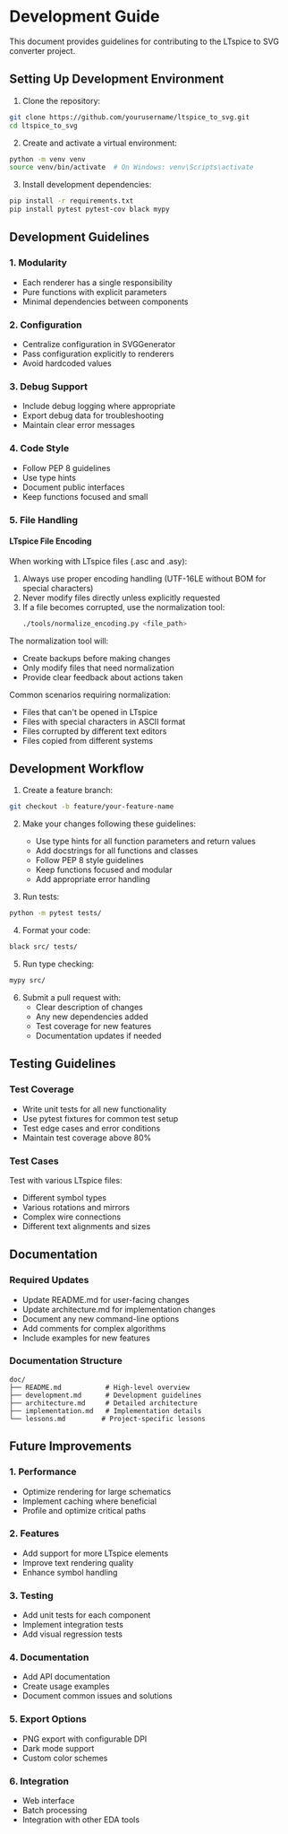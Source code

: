 # Development Guide

This document provides guidelines for contributing to the LTspice to SVG converter project.

## Setting Up Development Environment

1. Clone the repository:
```bash
git clone https://github.com/yourusername/ltspice_to_svg.git
cd ltspice_to_svg
```

2. Create and activate a virtual environment:
```bash
python -m venv venv
source venv/bin/activate  # On Windows: venv\Scripts\activate
```

3. Install development dependencies:
```bash
pip install -r requirements.txt
pip install pytest pytest-cov black mypy
```

## Development Guidelines

### 1. Modularity
- Each renderer has a single responsibility
- Pure functions with explicit parameters
- Minimal dependencies between components

### 2. Configuration
- Centralize configuration in SVGGenerator
- Pass configuration explicitly to renderers
- Avoid hardcoded values

### 3. Debug Support
- Include debug logging where appropriate
- Export debug data for troubleshooting
- Maintain clear error messages

### 4. Code Style
- Follow PEP 8 guidelines
- Use type hints
- Document public interfaces
- Keep functions focused and small

### 5. File Handling

#### LTspice File Encoding

When working with LTspice files (.asc and .asy):
1. Always use proper encoding handling (UTF-16LE without BOM for special characters)
2. Never modify files directly unless explicitly requested
3. If a file becomes corrupted, use the normalization tool:
   ```bash
   ./tools/normalize_encoding.py <file_path>
   ```

The normalization tool will:
- Create backups before making changes
- Only modify files that need normalization
- Provide clear feedback about actions taken

Common scenarios requiring normalization:
- Files that can't be opened in LTspice
- Files with special characters in ASCII format
- Files corrupted by different text editors
- Files copied from different systems

## Development Workflow

1. Create a feature branch:
```bash
git checkout -b feature/your-feature-name
```

2. Make your changes following these guidelines:
   - Use type hints for all function parameters and return values
   - Add docstrings for all functions and classes
   - Follow PEP 8 style guidelines
   - Keep functions focused and modular
   - Add appropriate error handling

3. Run tests:
```bash
python -m pytest tests/
```

4. Format your code:
```bash
black src/ tests/
```

5. Run type checking:
```bash
mypy src/
```

6. Submit a pull request with:
   - Clear description of changes
   - Any new dependencies added
   - Test coverage for new features
   - Documentation updates if needed

## Testing Guidelines

### Test Coverage
- Write unit tests for all new functionality
- Use pytest fixtures for common test setup
- Test edge cases and error conditions
- Maintain test coverage above 80%

### Test Cases
Test with various LTspice files:
- Different symbol types
- Various rotations and mirrors
- Complex wire connections
- Different text alignments and sizes

## Documentation

### Required Updates
- Update README.md for user-facing changes
- Update architecture.md for implementation changes
- Document any new command-line options
- Add comments for complex algorithms
- Include examples for new features

### Documentation Structure
```
doc/
├── README.md           # High-level overview
├── development.md      # Development guidelines
├── architecture.md     # Detailed architecture
├── implementation.md   # Implementation details
└── lessons.md         # Project-specific lessons
```

## Future Improvements

### 1. Performance
- Optimize rendering for large schematics
- Implement caching where beneficial
- Profile and optimize critical paths

### 2. Features
- Add support for more LTspice elements
- Improve text rendering quality
- Enhance symbol handling

### 3. Testing
- Add unit tests for each component
- Implement integration tests
- Add visual regression tests

### 4. Documentation
- Add API documentation
- Create usage examples
- Document common issues and solutions

### 5. Export Options
- PNG export with configurable DPI
- Dark mode support
- Custom color schemes

### 6. Integration
- Web interface
- Batch processing
- Integration with other EDA tools 